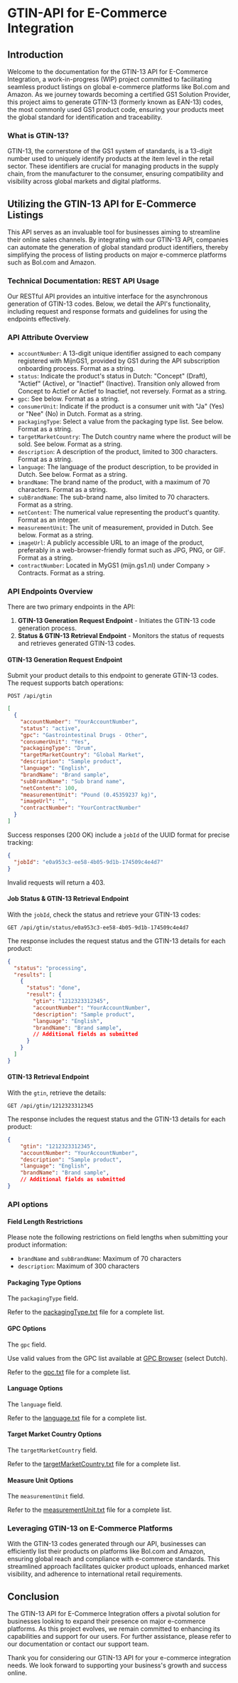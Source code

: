 # GTIN-API for E-Commerce Integration

## Introduction

Welcome to the documentation for the GTIN-13 API for E-Commerce Integration, a work-in-progress (WIP) project committed to facilitating seamless product listings on global e-commerce platforms like Bol.com and Amazon. As we journey towards becoming a certified GS1 Solution Provider, this project aims to generate GTIN-13 (formerly known as EAN-13) codes, the most commonly used GS1 product code, ensuring your products meet the global standard for identification and traceability.

### What is GTIN-13?

GTIN-13, the cornerstone of the GS1 system of standards, is a 13-digit number used to uniquely identify products at the item level in the retail sector. These identifiers are crucial for managing products in the supply chain, from the manufacturer to the consumer, ensuring compatibility and visibility across global markets and digital platforms.

## Utilizing the GTIN-13 API for E-Commerce Listings

This API serves as an invaluable tool for businesses aiming to streamline their online sales channels. By integrating with our GTIN-13 API, companies can automate the generation of global standard product identifiers, thereby simplifying the process of listing products on major e-commerce platforms such as Bol.com and Amazon.

### Technical Documentation: REST API Usage

Our RESTful API provides an intuitive interface for the asynchronous generation of GTIN-13 codes. Below, we detail the API's functionality, including request and response formats and guidelines for using the endpoints effectively.

### API Attribute Overview

* `accountNumber`: A 13-digit unique identifier assigned to each company registered with MijnGS1, provided by GS1 during the API subscription onboarding process. Format as a string.
* `status`: Indicate the product's status in Dutch: "Concept" (Draft), "Actief" (Active), or "Inactief" (Inactive). Transition only allowed from Concept to Actief or Actief to Inactief, not reversely. Format as a string.
* `gpc`: See below. Format as a string.
* `consumerUnit`: Indicate if the product is a consumer unit with "Ja" (Yes) or "Nee" (No) in Dutch. Format as a string.
* `packagingType`: Select a value from the packaging type list. See below. Format as a string.
* `targetMarketCountry`: The Dutch country name where the product will be sold. See below. Format as a string.
* `description`: A description of the product, limited to 300 characters. Format as a string.
* `language`: The language of the product description, to be provided in Dutch. See below. Format as a string.
* `brandName`: The brand name of the product, with a maximum of 70 characters. Format as a string.
* `subBrandName`: The sub-brand name, also limited to 70 characters. Format as a string.
* `netContent`: The numerical value representing the product's quantity. Format as an integer.
* `measurementUnit`: The unit of measurement, provided in Dutch. See below. Format as a string.
* `imageUrl`: A publicly accessible URL to an image of the product, preferably in a web-browser-friendly format such as JPG, PNG, or GIF. Format as a string.
* `contractNumber`: Located in MyGS1 (mijn.gs1.nl) under Company > Contracts. Format as a string.

### API Endpoints Overview

There are two primary endpoints in the API:

1. **GTIN-13 Generation Request Endpoint** - Initiates the GTIN-13 code generation process.
2. **Status & GTIN-13 Retrieval Endpoint** - Monitors the status of requests and retrieves generated GTIN-13 codes.

#### GTIN-13 Generation Request Endpoint

Submit your product details to this endpoint to generate GTIN-13 codes. The request supports batch operations:

```http
POST /api/gtin
```

```json
[
  {
    "accountNumber": "YourAccountNumber",
    "status": "active",
    "gpc": "Gastrointestinal Drugs - Other",
    "consumerUnit": "Yes",
    "packagingType": "Drum",
    "targetMarketCountry": "Global Market",
    "description": "Sample product",
    "language": "English",
    "brandName": "Brand sample",
    "subBrandName": "Sub brand name",
    "netContent": 100,
    "measurementUnit": "Pound (0.45359237 kg)",
    "imageUrl": "",
    "contractNumber": "YourContractNumber"
  }
]
```

Success responses (200 OK) include a `jobId` of the UUID format for precise tracking:

```json
{
  "jobId": "e0a953c3-ee58-4b05-9d1b-174509c4e4d7"
}
```

Invalid requests will return a 403.

#### Job Status & GTIN-13 Retrieval Endpoint

With the `jobId`, check the status and retrieve your GTIN-13 codes:

```http
GET /api/gtin/status/e0a953c3-ee58-4b05-9d1b-174509c4e4d7
```

The response includes the request status and the GTIN-13 details for each product:

```json
{
  "status": "processing",
  "results": [
    {
      "status": "done",
      "result": {
        "gtin": "1212323312345",
        "accountNumber": "YourAccountNumber",
        "description": "Sample product",
        "language": "English",
        "brandName": "Brand sample",
        // Additional fields as submitted
      }
    }
  ]
}
```

#### GTIN-13 Retrieval Endpoint

With the `gtin`, retrieve the details:

```http
GET /api/gtin/1212323312345
```

The response includes the request status and the GTIN-13 details for each product:

```json
{
    "gtin": "1212323312345",
    "accountNumber": "YourAccountNumber",
    "description": "Sample product",
    "language": "English",
    "brandName": "Brand sample",
    // Additional fields as submitted
}
```

### API options

#### Field Length Restrictions

Please note the following restrictions on field lengths when submitting your product information:

* `brandName` and `subBrandName`: Maximum of 70 characters
* `description`: Maximum of 300 characters

#### Packaging Type Options

The `packagingType` field.

Refer to the [packagingType.txt](./packagingType.txt) file for a complete list.

#### GPC Options

The `gpc` field. 

Use valid values from the GPC list available at [GPC Browser](https://gpc-browser.gs1.org/) (select Dutch).

Refer to the [gpc.txt](./gpc.txt) file for a complete list.

#### Language Options

The `language` field.

Refer to the [language.txt](./language.txt) file for a complete list.

#### Target Market Country Options

The `targetMarketCountry` field.

Refer to the [targetMarketCountry.txt](./targetMarketCountry.txt) file for a complete list.

#### Measure Unit Options

The `measurementUnit` field.

Refer to the [measurementUnit.txt](./measurementUnit.txt) file for a complete list.

### Leveraging GTIN-13 on E-Commerce Platforms

With the GTIN-13 codes generated through our API, businesses can efficiently list their products on platforms like Bol.com and Amazon, ensuring global reach and compliance with e-commerce standards. This streamlined approach facilitates quicker product uploads, enhanced market visibility, and adherence to international retail requirements.

## Conclusion

The GTIN-13 API for E-Commerce Integration offers a pivotal solution for businesses looking to expand their presence on major e-commerce platforms. As this project evolves, we remain committed to enhancing its capabilities and support for our users. For further assistance, please refer to our documentation or contact our support team.

Thank you for considering our GTIN-13 API for your e-commerce integration needs. We look forward to supporting your business's growth and success online.